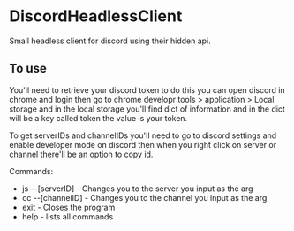 # DiscordHeadlessClient

Small headless client for discord using their hidden api.

## To use

You'll need to retrieve your discord token to do this you can open discord in chrome and login then go to chrome developr tools > application > Local storage and in the local storage you'll find dict of information and in the dict will be a key called token the value is your token.

To get serverIDs and channelIDs you'll need to go to discord settings and enable developer mode on discord then when you right click on server or channel there'll be an option to copy id.

Commands:
- js --[serverID] - Changes you to the server you input as the arg
- cc --[channelID] - Changes you to the channel you input as the arg
- exit - Closes the program
- help - lists all commands
